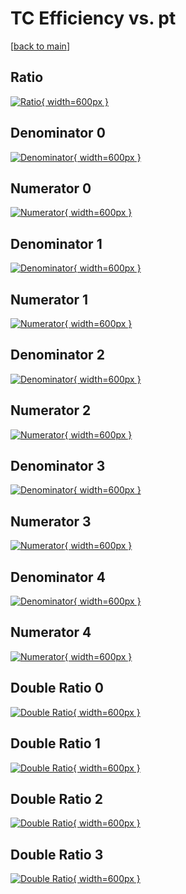 # TC Efficiency vs. pt

[[back to main](./)]



## Ratio

[![Ratio](../mtv/var/TC_xtr_321_0_eff_pt.png){ width=600px }](../mtv/var/TC_xtr_321_0_eff_pt.pdf)

## Denominator 0

[![Denominator](../mtv/den/TC_xtr_321_0_eff_pt_den0.png){ width=600px }](../mtv/den/TC_xtr_321_0_eff_pt_den0.pdf)

## Numerator 0

[![Numerator](../mtv/num/TC_xtr_321_0_eff_pt_num0.png){ width=600px }](../mtv/num/TC_xtr_321_0_eff_pt_num0.pdf)

## Denominator 1

[![Denominator](../mtv/den/TC_xtr_321_0_eff_pt_den1.png){ width=600px }](../mtv/den/TC_xtr_321_0_eff_pt_den1.pdf)

## Numerator 1

[![Numerator](../mtv/num/TC_xtr_321_0_eff_pt_num1.png){ width=600px }](../mtv/num/TC_xtr_321_0_eff_pt_num1.pdf)

## Denominator 2

[![Denominator](../mtv/den/TC_xtr_321_0_eff_pt_den2.png){ width=600px }](../mtv/den/TC_xtr_321_0_eff_pt_den2.pdf)

## Numerator 2

[![Numerator](../mtv/num/TC_xtr_321_0_eff_pt_num2.png){ width=600px }](../mtv/num/TC_xtr_321_0_eff_pt_num2.pdf)

## Denominator 3

[![Denominator](../mtv/den/TC_xtr_321_0_eff_pt_den3.png){ width=600px }](../mtv/den/TC_xtr_321_0_eff_pt_den3.pdf)

## Numerator 3

[![Numerator](../mtv/num/TC_xtr_321_0_eff_pt_num3.png){ width=600px }](../mtv/num/TC_xtr_321_0_eff_pt_num3.pdf)

## Denominator 4

[![Denominator](../mtv/den/TC_xtr_321_0_eff_pt_den4.png){ width=600px }](../mtv/den/TC_xtr_321_0_eff_pt_den4.pdf)

## Numerator 4

[![Numerator](../mtv/num/TC_xtr_321_0_eff_pt_num4.png){ width=600px }](../mtv/num/TC_xtr_321_0_eff_pt_num4.pdf)

## Double Ratio 0

[![Double Ratio](../mtv/ratio/TC_xtr_321_0_eff_pt_ratio0.png){ width=600px }](../mtv/ratio/TC_xtr_321_0_eff_pt_ratio0.pdf)

## Double Ratio 1

[![Double Ratio](../mtv/ratio/TC_xtr_321_0_eff_pt_ratio1.png){ width=600px }](../mtv/ratio/TC_xtr_321_0_eff_pt_ratio1.pdf)

## Double Ratio 2

[![Double Ratio](../mtv/ratio/TC_xtr_321_0_eff_pt_ratio2.png){ width=600px }](../mtv/ratio/TC_xtr_321_0_eff_pt_ratio2.pdf)

## Double Ratio 3

[![Double Ratio](../mtv/ratio/TC_xtr_321_0_eff_pt_ratio3.png){ width=600px }](../mtv/ratio/TC_xtr_321_0_eff_pt_ratio3.pdf)

